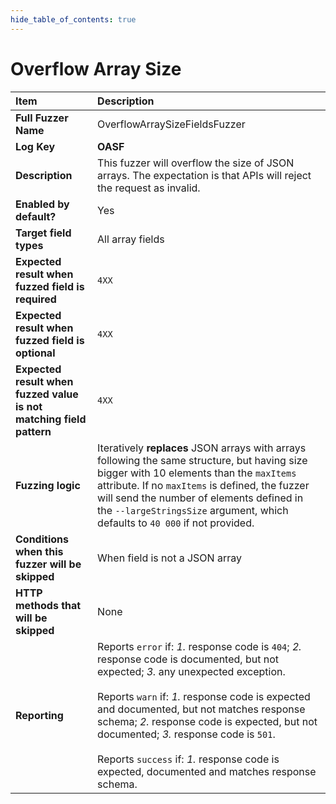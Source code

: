 ```yaml
--- 
hide_table_of_contents: true
---
```


# Overflow Array Size

| Item                                                                | Description                                                                                                                                                                                                                                                                                                                                                                                                                                 |
|:--------------------------------------------------------------------|:--------------------------------------------------------------------------------------------------------------------------------------------------------------------------------------------------------------------------------------------------------------------------------------------------------------------------------------------------------------------------------------------------------------------------------------------|
| **Full Fuzzer Name**                                                | OverflowArraySizeFieldsFuzzer                                                                                                                                                                                                                                                                                                                                                                                                               |
| **Log Key**                                                         | **OASF**                                                                                                                                                                                                                                                                                                                                                                                                                                    |
| **Description**                                                     | This fuzzer will overflow the size of JSON arrays. The expectation is that APIs will reject the request as invalid.                                                                                                                                                                                                                                                                                                                         |
| **Enabled by default?**                                             | Yes                                                                                                                                                                                                                                                                                                                                                                                                                                         |
| **Target field types**                                              | All array fields                                                                                                                                                                                                                                                                                                                                                                                                                            |
| **Expected result when fuzzed field is required**                   | `4XX`                                                                                                                                                                                                                                                                                                                                                                                                                                       |
| **Expected result when fuzzed field is optional**                   | `4XX`                                                                                                                                                                                                                                                                                                                                                                                                                                       |
| **Expected result when fuzzed value is not matching field pattern** | `4XX`                                                                                                                                                                                                                                                                                                                                                                                                                                       |
| **Fuzzing logic**                                                   | Iteratively **replaces** JSON arrays with arrays following the same structure, but having size bigger with 10 elements than the `maxItems` attribute. If no `maxItems` is defined, the fuzzer will send the number of elements defined in the `--largeStringsSize` argument, which defaults to `40 000` if not provided.                                                                                                                    |
| **Conditions when this fuzzer will be skipped**                     | When field is not a JSON array                                                                                                                                                                                                                                                                                                                                                                                                              |
| **HTTP methods that will be skipped**                               | None                                                                                                                                                                                                                                                                                                                                                                                                                                        |
| **Reporting**                                                       | Reports `error` if: *1.* response code is `404`; *2.* response code is documented, but not expected; *3.* any unexpected exception. <br/><br/> Reports `warn` if: *1.* response code is expected and documented, but not matches response schema; *2.* response code is expected, but not documented; *3.* response code is `501`. <br/><br/> Reports `success` if: *1.* response code is expected, documented and matches response schema. | 

